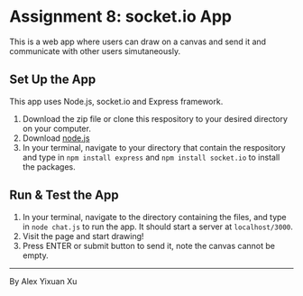 # Assignment 8: socket.io App
This is a web app where users can draw on a canvas and send it and communicate with other users simutaneously.

## Set Up the App
This app uses Node.js, socket.io and Express framework.
1. Download the zip file or clone this respository to your desired directory on your computer.
2. Download [node.js](https://nodejs.org/en/download/)
3. In your terminal, navigate to your directory that contain the respository and type in `npm install express` and `npm install socket.io` to install the packages.

## Run & Test the App
1. In your terminal, navigate to the directory containing the files, and type in `node chat.js` to run the app. It should start a server at `localhost/3000`.
2. Visit the page and start drawing!
3. Press ENTER or submit button to send it, note the canvas cannot be empty.

________________________
By Alex Yixuan Xu